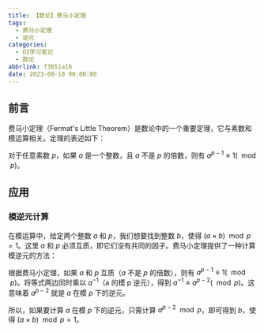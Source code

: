 ```yaml
---
title: 【数论】费马小定理
tags:
  - 费马小定理
  - 逆元
categories:
  - OI学习笔记
  - 数论
abbrlink: f3651a16
date: 2023-08-10 00:00:00
---
```


## 前言

费马小定理（Fermat's Little Theorem）是数论中的一个重要定理，它与素数和模运算相关。定理的表述如下：

对于任意素数 $p$，如果 $a$ 是一个整数，且 $a$ 不是 $p$ 的倍数，则有 $a^{p-1} ≡ 1 (\mod p)$。

## 应用

### 模逆元计算

在模运算中，给定两个整数 $a$ 和 $p$，我们想要找到整数 $b$，使得 $(a \times b) \mod p = 1$。这里 $a$ 和 $p$ 必须互质，即它们没有共同的因子。费马小定理提供了一种计算模逆元的方法：

根据费马小定理，如果 $a$ 和 $p$ 互质（$a$ 不是 $p$ 的倍数），则有 $a^{p-1} ≡ 1 (\mod p)$。将等式两边同时乘以 $a^{-1}$（a 的模 p 逆元），得到 $a^{-1} ≡ a^{p-2} (\mod p)$。这意味着 $a^{p-2}$ 就是 $a$ 在模 $p$ 下的逆元。

所以，如果要计算 $a$ 在模 $p$ 下的逆元，只需计算 $a^{p-2} \mod p$，即可得到 $b$，使得 $(a \times b) \mod p = 1$。